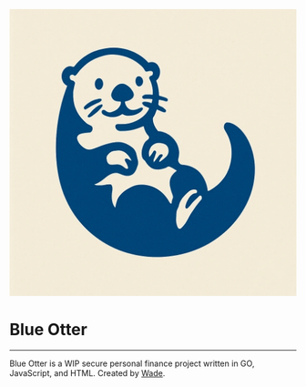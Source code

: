 ![Blue Otter Logo](/app/static/logo.webp)

# Blue Otter

---

Blue Otter is a WIP secure personal finance project written in GO, JavaScript, and HTML.
Created by [Wade](http://www.wad0.com).
